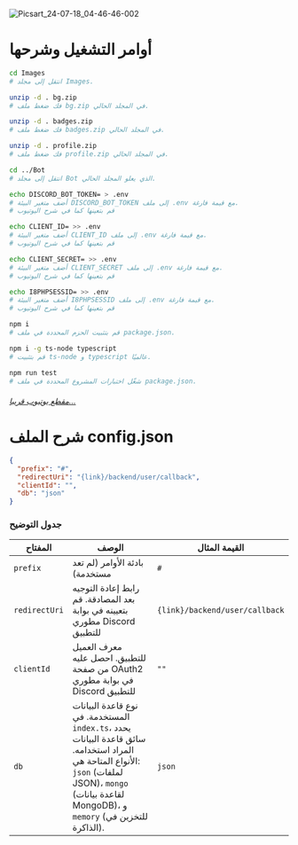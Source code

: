 ![Picsart_24-07-18_04-46-46-002](https://github.com/user-attachments/assets/a07b551a-8694-4e79-9d18-93b773b756a4)

# أوامر التشغيل وشرحها

```bash
cd Images
# انتقل إلى مجلد Images.

unzip -d . bg.zip
# فك ضغط ملف bg.zip في المجلد الحالي.

unzip -d . badges.zip
# فك ضغط ملف badges.zip في المجلد الحالي.

unzip -d . profile.zip
# فك ضغط ملف profile.zip في المجلد الحالي.

cd ../Bot
# انتقل إلى مجلد Bot الذي يعلو المجلد الحالي.

echo DISCORD_BOT_TOKEN= > .env
# أضف متغير البيئة DISCORD_BOT_TOKEN إلى ملف .env مع قيمة فارغة.
# قم بتعينها كما في شرح اليوتيوب

echo CLIENT_ID= >> .env
# أضف متغير البيئة CLIENT_ID إلى ملف .env مع قيمة فارغة.
# قم بتعينها كما في شرح اليوتيوب

echo CLIENT_SECRET= >> .env
# أضف متغير البيئة CLIENT_SECRET إلى ملف .env مع قيمة فارغة.
# قم بتعينها كما في شرح اليوتيوب

echo I8PHPSESSID= >> .env
# أضف متغير البيئة I8PHPSESSID إلى ملف .env مع قيمة فارغة.
# قم بتعينها كما في شرح اليوتيوب

npm i
# قم بتثبيت الحزم المحددة في ملف package.json.

npm i -g ts-node typescript
# قم بتثبيت ts-node و typescript عالميًا.

npm run test
# شغّل اختبارات المشروع المحددة في ملف package.json.
```

###### <a href="https://youtube.com/exa4ever" target="_blank">مقطع يوتيوب قريبا...</a>

# شرح الملف config.json

```json
{
  "prefix": "#",
  "redirectUri": "{link}/backend/user/callback",
  "clientId": "",
  "db": "json"
}
```

### جدول التوضيح

| المفتاح       | الوصف                                                                                                                                                                                              | القيمة المثال                  |
| ------------- | -------------------------------------------------------------------------------------------------------------------------------------------------------------------------------------------------- | ------------------------------ |
| `prefix`      | بادئة الأوامر (لم تعد مستخدمة)                                                                                                                                                                     | `#`                            |
| `redirectUri` | رابط إعادة التوجيه بعد المصادقة. قم بتعيينه في بوابة مطوري Discord للتطبيق                                                                                                                         | `{link}/backend/user/callback` |
| `clientId`    | معرف العميل للتطبيق. احصل عليه من صفحة OAuth2 في بوابة مطوري Discord للتطبيق                                                                                                                       | `""`                           |
| `db`          | نوع قاعدة البيانات المستخدمة. في `index.ts`، يحدد سائق قاعدة البيانات المراد استخدامه. الأنواع المتاحة هي: `json` (لملفات JSON)، `mongo` (لقاعدة بيانات MongoDB)، و `memory` (للتخزين في الذاكرة). | `json`                         |

